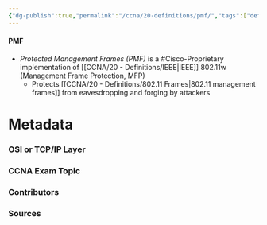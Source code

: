 ```yaml
---
{"dg-publish":true,"permalink":"/ccna/20-definitions/pmf/","tags":["defs_ccna"]}
---
```


#### PMF
- *Protected Management Frames (PMF)* is a #Cisco-Proprietary implementation of [[CCNA/20 - Definitions/IEEE\|IEEE]] 802.11w (Management Frame Protection, MFP)
	- Protects [[CCNA/20 - Definitions/802.11 Frames\|802.11 management frames]] from eavesdropping and forging by attackers






# Metadata
### OSI or TCP/IP Layer

### CCNA Exam Topic

### Contributors

### Sources
